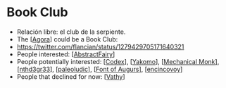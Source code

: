 # Book Club
- Relación libre: el club de la serpiente.
- The [[Agora]] could be a Book Club:
- https://twitter.com/flancian/status/1279429705171640321
- People interested: [[AbstractFairy]]
- People potentially interested: [[Codex]], [[Yakomo]], [[Mechanical Monk]], [[nthd3gr33]], [[paleoludic]], [[Font of Augurs]], [[encincovoy]]
- People that declined for now: [[Vathy]]

[//begin]: # "Autogenerated link references for markdown compatibility"
[Agora]: agora.md "Agora"
[AbstractFairy]: abstractfairy.md "AbstractFairy"
[Codex]: codex.md "Codex"
[Yakomo]: yakomo.md "Yakomo"
[Mechanical Monk]: mechanical-monk.md "Mechanical Monk"
[nthd3gr33]: nthd3gr33.md "Nthd3gr33"
[paleoludic]: paleoludic.md "Paleoludic"
[Font of Augurs]: font-of-augurs.md "Font of Augurs"
[encincovoy]: encincovoy.md "Encincovoy"
[Vathy]: vathy.md "Vathy"
[//end]: # "Autogenerated link references"